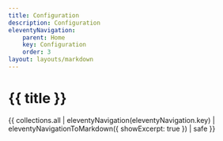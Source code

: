 ```yaml
---
title: Configuration
description: Configuration
eleventyNavigation:
    parent: Home
    key: Configuration
    order: 3
layout: layouts/markdown
---
```


# {{ title }}

{{ collections.all | eleventyNavigation(eleventyNavigation.key) | eleventyNavigationToMarkdown({ showExcerpt: true }) | safe  }}
